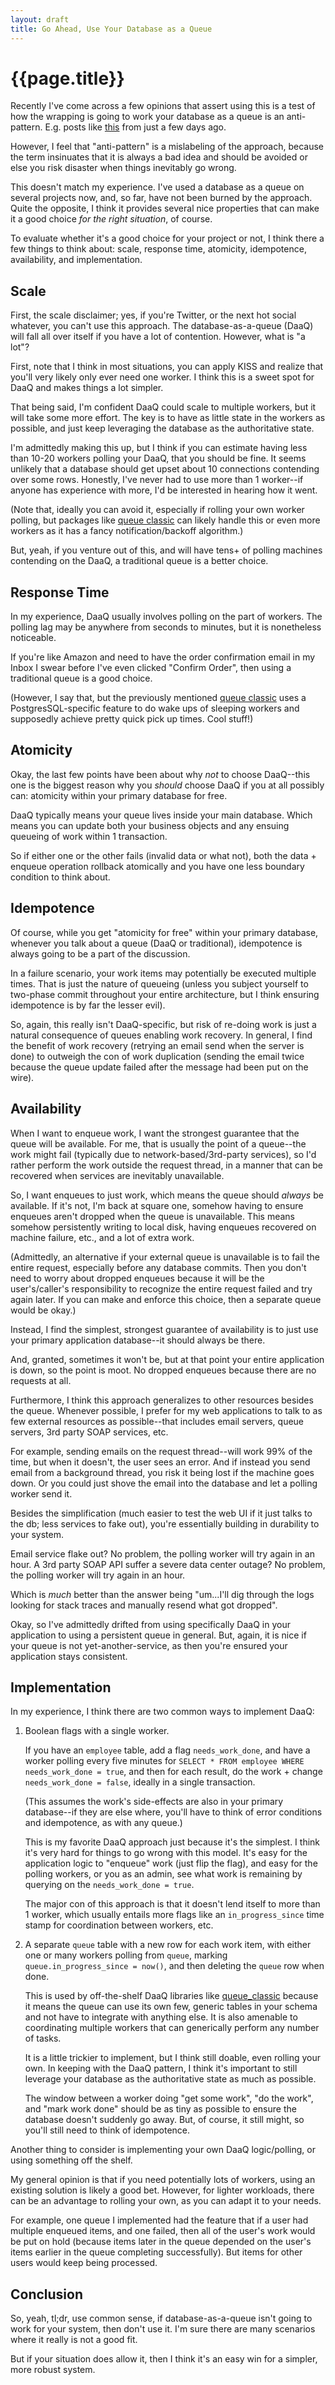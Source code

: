 ```yaml
---
layout: draft
title: Go Ahead, Use Your Database as a Queue
---
```


{{page.title}}
==============

Recently I've come across a few opinions that assert using this is a test of how the wrapping is going to work your database as a queue is an anti-pattern. E.g. posts like [this][1] from just a few days ago.  

However, I feel that "anti-pattern" is a mislabeling of the approach, because the term insinuates that it is always a bad idea and should be avoided or else you risk disaster when things inevitably go wrong.

This doesn't match my experience. I've used a database as a queue on several projects now, and, so far, have not been burned by the approach.  Quite the opposite, I think it provides several nice properties that can make it a good choice *for the right situation*, of course.  

To evaluate whether it's a good choice for your project or not, I think there a few things to think about: scale, response time, atomicity, idempotence, availability, and implementation.

Scale
-----

First, the scale disclaimer; yes, if you're Twitter, or the next hot social whatever, you can't use this approach. The database-as-a-queue (DaaQ) will fall all over itself if you have a lot of contention. However, what is "a lot"?  

First, note that I think in most situations, you can apply KISS and realize that you'll very likely only ever need one worker. I think this is a sweet spot for DaaQ and makes things a lot simpler.

That being said, I'm confident DaaQ could scale to multiple workers, but it will take some more effort. The key is to have as little state in the workers as possible, and just keep leveraging the database as the authoritative state.

I'm admittedly making this up, but I think if you can estimate having less than 10-20 workers polling your DaaQ, that you should be fine. It seems unlikely that a database should get upset about 10 connections contending over some rows. Honestly, I've never had to use more than 1 worker--if anyone has experience with more, I'd be interested in hearing how it went.

(Note that, ideally you can avoid it, especially if rolling your own worker polling, but packages like [queue classic][2] can likely handle this or even more workers as it has a fancy notification/backoff algorithm.)

But, yeah, if you venture out of this, and will have tens+ of polling machines contending on the DaaQ, a traditional queue is a better choice.

Response Time
-------------

In my experience, DaaQ usually involves polling on the part of workers.  The polling lag may be anywhere from seconds to minutes, but it is nonetheless noticeable.

If you're like Amazon and need to have the order confirmation email in my Inbox I swear before I've even clicked "Confirm Order", then using a traditional queue is a good choice.

(However, I say that, but the previously mentioned [queue classic][2] uses a PostgresSQL-specific feature to do wake ups of sleeping workers and supposedly achieve pretty quick pick up times. Cool stuff!)

Atomicity
---------

Okay, the last few points have been about why *not* to choose DaaQ--this one is the biggest reason why you *should* choose DaaQ if you at all possibly can: atomicity within your primary database for free.

DaaQ typically means your queue lives inside your main database. Which means you can update both your business objects and any ensuing queueing of work within 1 transaction.

So if either one or the other fails (invalid data or what not), both the data + enqueue operation rollback atomically and you have one less boundary condition to think about.

Idempotence
-----------

Of course, while you get "atomicity for free" within your primary database, whenever you talk about a queue (DaaQ or traditional), idempotence is always going to be a part of the discussion.

In a failure scenario, your work items may potentially be executed multiple times. That is just the nature of queueing (unless you subject yourself to two-phase commit throughout your entire architecture, but I think ensuring idempotence is by far the lesser evil).

So, again, this really isn't DaaQ-specific, but risk of re-doing work is just a natural consequence of queues enabling work recovery. In general, I find the benefit of work recovery (retrying an email send when the server is done) to outweigh the con of work duplication (sending the email twice because the queue update failed after the message had been put on the wire).

Availability
------------

When I want to enqueue work, I want the strongest guarantee that the queue will be available. For me, that is usually the point of a queue--the work might fail (typically due to network-based/3rd-party services), so I'd rather perform the work outside the request thread, in a manner that can be recovered when services are inevitably unavailable.

So, I want enqueues to just work, which means the queue should *always* be available. If it's not, I'm back at square one, somehow having to ensure enqueues aren't dropped when the queue is unavailable. This means somehow persistently writing to local disk, having enqueues recovered on machine failure, etc., and a lot of extra work.

(Admittedly, an alternative if your external queue is unavailable is to fail the entire request, especially before any database commits. Then you don't need to worry about dropped enqueues because it will be the user's/caller's responsibility to recognize the entire request failed and try again later. If you can make and enforce this choice, then a separate queue would be okay.)

Instead, I find the simplest, strongest guarantee of availability is to just use your primary application database--it should always be there.

And, granted, sometimes it won't be, but at that point your entire application is down, so the point is moot. No dropped enqueues because there are no requests at all.

Furthermore, I think this approach generalizes to other resources besides the queue. Whenever possible, I prefer for my web applications to talk to as few external resources as possible--that includes email servers, queue servers, 3rd party SOAP services, etc.  

For example, sending emails on the request thread--will work 99% of the time, but when it doesn't, the user sees an error. And if instead you send email from a background thread, you risk it being lost if the machine goes down. Or you could just shove the email into the database and let a polling worker send it.

Besides the simplification (much easier to test the web UI if it just talks to the db; less services to fake out), you're essentially building in durability to your system.

Email service flake out? No problem, the polling worker will try again in an hour. A 3rd party SOAP API suffer a severe data center outage? No problem, the polling worker will try again in an hour.

Which is *much* better than the answer being "um...I'll dig through the logs looking for stack traces and manually resend what got dropped".

Okay, so I've admittedly drifted from using specifically DaaQ in your application to using a persistent queue in general. But, again, it is nice if your queue is not yet-another-service, as then you're ensured your application stays consistent.

Implementation
--------------

In my experience, I think there are two common ways to implement DaaQ:

1. Boolean flags with a single worker.

   If you have an `employee` table, add a flag `needs_work_done`, and have a worker polling every five minutes for `SELECT * FROM employee WHERE needs_work_done = true`, and then for each result, do the work + change `needs_work_done = false`, ideally in a single transaction.

   (This assumes the work's side-effects are also in your primary database--if they are else where, you'll have to think of error conditions and idempotence, as with any queue.)

   This is my favorite DaaQ approach just because it's the simplest. I think it's very hard for things to go wrong with this model. It's easy for the application logic to "enqueue" work (just flip the flag), and easy for the polling workers, or you as an admin, see what work is remaining by querying on the `needs_work_done = true`.

   The major con of this approach is that it doesn't lend itself to more than 1 worker, which usually entails more flags like an `in_progress_since` time stamp for coordination between workers, etc.

2. A separate `queue` table with a new row for each work item, with either one or many workers polling from `queue`, marking `queue.in_progress_since = now()`, and then deleting the `queue` row when done.

   This is used by off-the-shelf DaaQ libraries like [queue_classic][2] because it means the queue can use its own few, generic tables in your schema and not have to integrate with anything else. It is also amenable to coordinating multiple workers that can generically perform any number of tasks.

   It is a little trickier to implement, but I think still doable, even rolling your own. In keeping with the DaaQ pattern, I think it's important to still leverage your database as the authoritative state as much as possible.
   
   The window between a worker doing "get some work", "do the work", and "mark work done" should be as tiny as possible to ensure the database doesn't suddenly go away. But, of course, it still might, so you'll still need to think of idempotence.

Another thing to consider is implementing your own DaaQ logic/polling, or using something off the shelf.

My general opinion is that if you need potentially lots of workers, using an existing solution is likely a good bet. However, for lighter workloads, there can be an advantage to rolling your own, as you can adapt it to your needs.

For example, one queue I implemented had the feature that if a user had multiple enqueued items, and one failed, then all of the user's work would be put on hold (because items later in the queue depended on the user's items earlier in the queue completing successfully). But items for other users would keep being processed.

Conclusion
----------

So, yeah, tl;dr, use common sense, if database-as-a-queue isn't going to work for your system, then don't use it. I'm sure there are many scenarios where it really is not a good fit.

But if your situation does allow it, then I think it's an easy win for a simpler, more robust system.

[1]: http://it.toolbox.com/blogs/programming-life/a-look-at-using-your-database-as-a-queue-49143

[2]: http://ryandotsmith.heroku.com/2011/09/queue_classic.html

